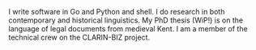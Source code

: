 I write software in Go and Python and shell.
I do research in both contemporary and historical linguistics.
My PhD thesis (WiP!) is on the language of legal documents from medieval Kent.
I am a member of the technical crew on the CLARIN-BIZ project.
